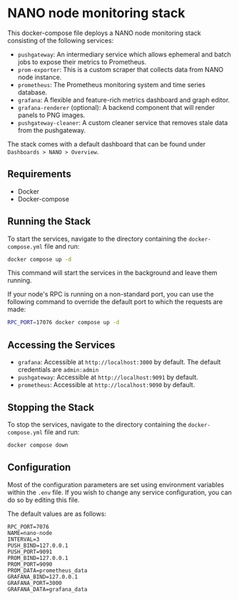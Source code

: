 # NANO node monitoring stack

This docker-compose file deploys a NANO node monitoring stack consisting of the following services:

- `pushgateway`: An intermediary service which allows ephemeral and batch jobs to expose their metrics to Prometheus.
- `prom-exporter`: This is a custom scraper that collects data from NANO node instance.
- `prometheus`: The Prometheus monitoring system and time series database.
- `grafana`: A flexible and feature-rich metrics dashboard and graph editor.
- `grafana-renderer` (optional): A backend component that will render panels to PNG images.
- `pushgateway-cleaner`: A custom cleaner service that removes stale data from the pushgateway.

The stack comes with a default dashboard that can be found under `Dashboards > NANO > Overview`.

## Requirements

- Docker
- Docker-compose

## Running the Stack

To start the services, navigate to the directory containing the `docker-compose.yml` file and run:

```bash
docker compose up -d
```

This command will start the services in the background and leave them running.

If your node's RPC is running on a non-standard port, you can use the following command to override the default port to which the requests are made:

```bash
RPC_PORT=17076 docker compose up -d
```

## Accessing the Services

- `grafana`: Accessible at `http://localhost:3000` by default. The default credentials are `admin:admin`
- `pushgateway`: Accessible at `http://localhost:9091` by default.
- `prometheus`: Accessible at `http://localhost:9090` by default.

## Stopping the Stack

To stop the services, navigate to the directory containing the `docker-compose.yml` file and run:

```bash
docker compose down
```

## Configuration

Most of the configuration parameters are set using environment variables within the `.env` file. If you wish to change any service configuration, you can do so by editing this file.

The default values are as follows:

```
RPC_PORT=7076
NAME=nano-node
INTERVAL=3
PUSH_BIND=127.0.0.1
PUSH_PORT=9091
PROM_BIND=127.0.0.1
PROM_PORT=9090
PROM_DATA=prometheus_data
GRAFANA_BIND=127.0.0.1
GRAFANA_PORT=3000
GRAFANA_DATA=grafana_data
```